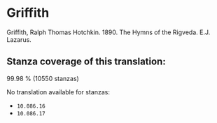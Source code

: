 # Griffith

Griffith, Ralph Thomas Hotchkin. 1890. The Hymns of the Rigveda. E.J. Lazarus.

## Stanza coverage of this translation:
99.98 % (10550 stanzas)

No translation available for stanzas:
 - `10.086.16`
 - `10.086.17`
